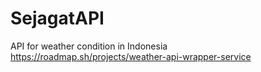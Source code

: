 # SejagatAPI
API for weather condition in Indonesia
https://roadmap.sh/projects/weather-api-wrapper-service
